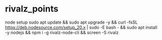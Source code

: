 # rivalz_points
node setup
sudo apt update && sudo apt upgrade -y && curl -fsSL https://deb.nodesource.com/setup_20.x | sudo -E bash - && sudo apt install -y nodejs && npm i -g rivalz-node-cli && screen -S rivalz
